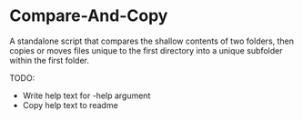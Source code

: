 # Compare-And-Copy
A standalone script that compares the shallow contents of two folders, then copies or moves files unique to the first directory into a unique subfolder within the first folder.


TODO:
  - Write help text for -help argument
  - Copy help text to readme
